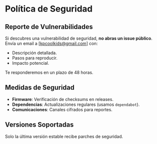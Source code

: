 # Política de Seguridad

## Reporte de Vulnerabilidades
Si descubres una vulnerabilidad de seguridad, **no abras un issue público**. Envía un email a [kpcoolkids@gmail.com] con:
- Descripción detallada.
- Pasos para reproducir.
- Impacto potencial.

Te responderemos en un plazo de 48 horas.

## Medidas de Seguridad
- **Firmware**: Verificación de checksums en releases.
- **Dependencias**: Actualizaciones regulares (usamos `dependabot`).
- **Comunicaciones**: Canales cifrados para reportes.

## Versiones Soportadas
Solo la última versión estable recibe parches de seguridad.
